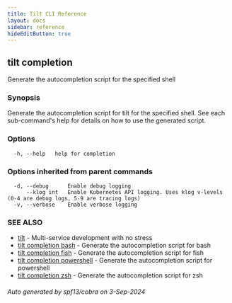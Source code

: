 ```yaml
---
title: Tilt CLI Reference
layout: docs
sidebar: reference
hideEditButton: true
---
```

## tilt completion

Generate the autocompletion script for the specified shell

### Synopsis

Generate the autocompletion script for tilt for the specified shell.
See each sub-command's help for details on how to use the generated script.


### Options

```
  -h, --help   help for completion
```

### Options inherited from parent commands

```
  -d, --debug      Enable debug logging
      --klog int   Enable Kubernetes API logging. Uses klog v-levels (0-4 are debug logs, 5-9 are tracing logs)
  -v, --verbose    Enable verbose logging
```

### SEE ALSO

* [tilt](tilt.html)	 - Multi-service development with no stress
* [tilt completion bash](tilt_completion_bash.html)	 - Generate the autocompletion script for bash
* [tilt completion fish](tilt_completion_fish.html)	 - Generate the autocompletion script for fish
* [tilt completion powershell](tilt_completion_powershell.html)	 - Generate the autocompletion script for powershell
* [tilt completion zsh](tilt_completion_zsh.html)	 - Generate the autocompletion script for zsh

###### Auto generated by spf13/cobra on 3-Sep-2024
